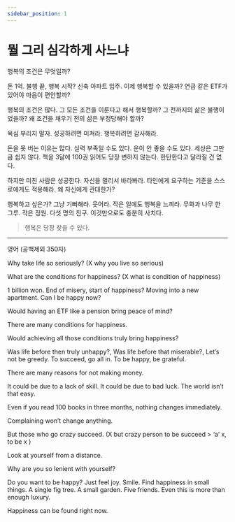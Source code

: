 ```yaml
---
sidebar_position: 1
---
```


# 뭘 그리 심각하게 사느냐    

행복의 조건은 무엇일까?

돈 1억. 불행 끝, 행복 시작?
신축 아파트 입주. 이제 행복할 수 있을까?
연금 같은 ETF가 있어야 마음이 편안할까?

행복의 조건은 많다.
그 모든 조건을 이룬다고 해서 행복할까?
그 전까지의 삶은 불행이었을까?
왜 조건을 채우기 전의 삶은 부정당해야 할까?

욕심 부리지 말자.
성공하려면 미쳐라.
행복하려면 감사해라.

돈을 못 버는 이유는 많다.
실력 부족일 수도 있다. 운이 안 좋을 수도 있다.
세상은 그만큼 쉽지 않다.
책을 3달에 100권 읽어도 당장 변하지 않는다.
한탄한다고 달라질 건 없다.

하지만 미친 사람은 성공한다.
자신을 멀리서 바라봐라.
타인에게 요구하는 기준을 스스로에게도 적용해라.
왜 자신에게 관대한가?

행복하고 싶은가?
그냥 기뻐해라. 웃어라.
작은 일에도 행복을 느껴라.
무화과 나무 한 그루. 작은 정원. 다섯 명의 친구.
이것만으로도 충분히 사치다.

>행복은 당장 찾을 수 있다.


---

영어 (공백제외 350자)  

Why take life so seriously?
(X why you live so serious)

What are the conditions for happiness?
(X what is condition of happiness)

1 billion won. End of misery, start of happiness?
Moving into a new apartment. Can I be happy now?

Would having an ETF like a pension bring peace of mind?

There are many conditions for happiness.

Would achieving all those conditions truly bring happiness?

Was life before then truly unhappy?, Was life before that miserable?, Let’s not be greedy. To succeed, go all in. To be happy, be grateful.

There are many reasons for not making money.  

It could be due to a lack of skill. It could be due to bad luck. The world isn’t that easy.

Even if you read 100 books in three months, nothing changes immediately.

Complaining won’t change anything.

But those who go crazy succeed.
(X but crazy person to be succeed > ‘a’  x, to be x )

Look at yourself from a distance.  

Why are you so lenient with yourself?

Do you want to be happy? Just feel joy. Smile. Find happiness in small things. A single fig tree. A small garden. Five friends. Even this is more than enough luxury.

Happiness can be found right now.
